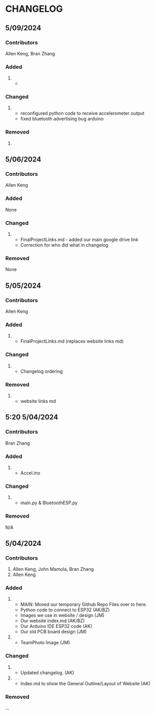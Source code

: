 # CHANGELOG


## 5/09/2024
### Contributors
Allen Keng, Bran Zhang
### Added
1. 
    * 
### Changed
1. 
    * reconfigured python code to receive accelerometer output
    * fixed bluetooth advertising bug arduino

### Removed
1. 



## 5/06/2024
### Contributors
Allen Keng
### Added
None
### Changed
1. 
    * FinalProjectLinks.md - added our main google drive link
    * Correction for who did what in changelog

### Removed
None

## 5/05/2024
### Contributors
Allen Keng
### Added
1. 
    * FinalProjectLinks.md (replaces website links md)
### Changed
1. 
    * Changelog ordering

### Removed
1. 
    * website links md


## 5:20 5/04/2024
### Contributors
Bran Zhang

### Added
1. 
    * Accel.ino
### Changed
1. 
    * main.py & BluetoothESP.py

### Removed
N/A

## 5/04/2024
### Contributors
1. Allen Keng, John Mamola, Bran Zhang
2. Allen Keng

### Added
1. 
    * MAIN: Moved our temporary Github Repo Files over to here.
    * Python code to connect to ESP32 (AK/BZ)
    * Images we use in website / design (JM)
    * Our website index.md  (AK/BZ)
    * Our Arduino IDE ESP32 code (AK)
    * Our old PCB board design (JM)
2. 
    * TeamPhoto Image   (JM)
### Changed
1. 
    * Updated changelog.  (AK)
2. 
    * Index.md to show the General Outline/Layout of Website (AK)

### Removed
...
